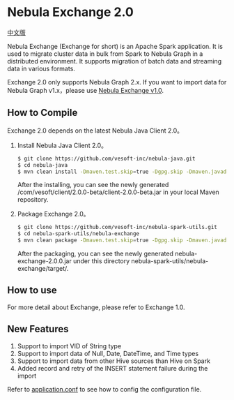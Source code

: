 # Nebula Exchange 2.0
 [中文版](https://github.com/vesoft-inc/nebula-spark-utils/blob/main/nebula-exchange/README-CN.md)
 
Nebula Exchange (Exchange for short) is an Apache Spark application. It is used to migrate cluster data in bulk from Spark to Nebula Graph in a distributed environment. It supports migration of batch data and streaming data in various formats.

Exchange 2.0 only supports Nebula Graph 2.x. If you want to import data for Nebula Graph v1.x，please use [Nebula Exchange v1.0](https://github.com/vesoft-inc/nebula-java/tree/v1.0/tools/exchange).

## How to Compile

Exchange 2.0 depends on the latest Nebula Java Client 2.0。

1. Install Nebula Java Client 2.0。

    ```bash
    $ git clone https://github.com/vesoft-inc/nebula-java.git
    $ cd nebula-java
    $ mvn clean install -Dmaven.test.skip=true -Dgpg.skip -Dmaven.javadoc.skip=true  
    ```

    After the installing, you can see the newly generated /com/vesoft/client/2.0.0-beta/client-2.0.0-beta.jar in your local Maven repository.

2. Package Exchange 2.0。

    ```bash
    $ git clone https://github.com/vesoft-inc/nebula-spark-utils.git
    $ cd nebula-spark-utils/nebula-exchange
    $ mvn clean package -Dmaven.test.skip=true -Dgpg.skip -Dmaven.javadoc.skip=true
    ```

    After the packaging, you can see the newly generated nebula-exchange-2.0.0.jar under this directory nebula-spark-utils/nebula-exchange/target/.
    
## How to use

For more detail about Exchange, please refer to Exchange 1.0.


## New Features

1. Support to import VID of String type
2. Support to import data of Null, Date, DateTime, and Time types
3. Support to import data from other Hive sources than Hive on Spark
4. Added record and retry of the INSERT statement failure during the import

Refer to [application.conf](https://github.com/vesoft-inc/nebula-spark-utils/tree/main/nebula-exchange/src/main/resources) to see how to config the configuration file.
